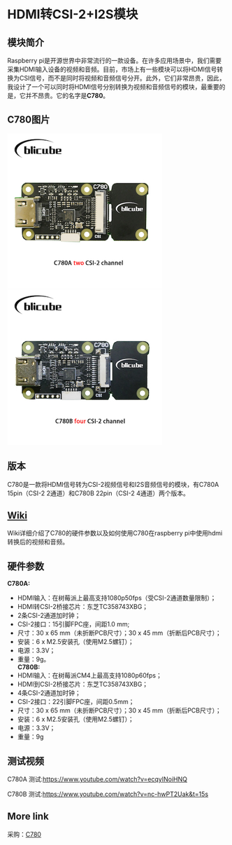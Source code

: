 # HDMI转CSI-2+I2S模块
## 模块简介
Raspberry pi是开源世界中非常流行的一款设备。在许多应用场景中，我们需要采集HDMI输入设备的视频和音频。目前，市场上有一些模块可以将HDMI信号转换为CSI信号，而不是同时将视频和音频信号分开。此外，它们非常昂贵，因此，我设计了一个可以同时将HDMI信号分别转换为视频和音频信号的模块，最重要的是，它并不昂贵。它的名字是**C780**。
## C780图片
![](/images/C780A.jpg)![](/images/C780B.jpg)
## 版本
C780是一款将HDMI信号转为CSI-2视频信号和I2S音频信号的模块，有C780A 15pin（CSI-2 2通道）和C780B 22pin（CSI-2 4通道）两个版本。
## <a href="https://github.com/ThomasVon2021/Raspberry-HDMI-CSI-I2C/wiki" target="_blank">Wiki</a>
Wiki详细介绍了C780的硬件参数以及如何使用C780在raspberry pi中使用hdmi转换后的视频和音频。
## 硬件参数
**C780A:**
* HDMI输入：在树莓派上最高支持1080p50fps（受CSI-2通道数量限制）；
* HDMI转CSI-2桥接芯片：东芝TC358743XBG；
* 2条CSI-2通道加时钟；
* CSI-2接口：15引脚FPC座，间距1.0 mm;
* 尺寸：30 x 65 mm（未折断PCB尺寸）；30 x 45 mm（折断后PCB尺寸）；
* 安装：6 x M2.5安装孔（使用M2.5螺钉）；
* 电源：3.3V；
* 重量：9g。  
**C780B:**
* HDMI输入：在树莓派CM4上最高支持1080p60fps；
* HDMI到CSI-2桥接芯片：东芝TC358743XBG；
* 4条CSI-2通道加时钟；
* CSI-2接口：22引脚FPC座，间距0.5mm；
* 尺寸：30 x 65 mm（未折断PCB尺寸）；30 x 45 mm（折断后PCB尺寸）；
* 安装：6 x M2.5安装孔（使用M2.5螺钉）；
* 电源：3.3V；
* 重量：9g
## 测试视频
C780A 测试:https://www.youtube.com/watch?v=ecqyINoiHNQ

C780B 测试:https://www.youtube.com/watch?v=nc-hwPT2Uak&t=15s
## More link
采购：<a href="https://www.aliexpress.com/item/1005002861310912.html?pdp_ext_f=%7B%22sku_id%22:%2212000022635165947%22,%22ship_from%22:%22CN%22%7D&gps-id=pcStoreJustForYou&scm=1007.23125.137358.0&scm_id=1007.23125.137358.0&scm-url=1007.23125.137358.0&pvid=8e29d7e9-f257-4f20-a0b2-c2bff6a048d6&spm=a2g0o.store_pc_home.smartJustForYou_6000897758043.1" target="_blank">C780</a>
